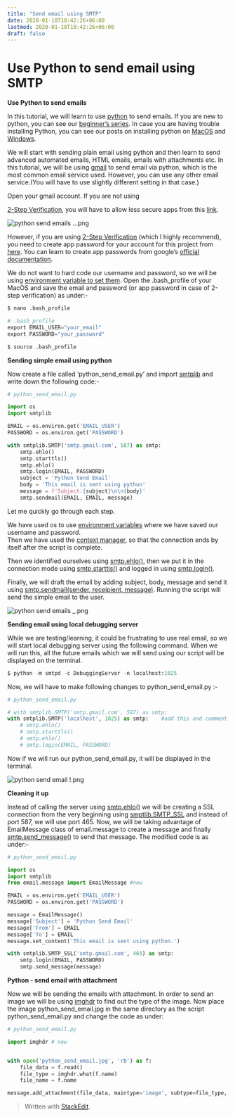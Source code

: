 ```yaml
---
title: "Send email using SMTP"
date: 2020-01-18T10:42:26+06:00
lastmod: 2020-01-18T10:42:26+06:00
draft: false
---
```


# Use Python to send email using SMTP

**Use Python to send emails**

In this tutorial, we will learn to use  [python](https://www.python.org/)  to send emails. If you are new to python, you can see our  [beginner’s series](https://saralgyaan.com/posts/chapter-1-introduction/). In case you are having trouble installing Python, you can see our posts on installing python on  [MacOS](https://saralgyaan.com/posts/how-to-install-python-3-on-macos-and-linux/)  and  [Windows](https://saralgyaan.com/posts/how-to-install-python-on-windows-pc/).

We will start with sending plain email using python and then learn to send advanced automated emails, HTML emails, emails with attachments etc. In this tutorial, we will be using  [gmail](https://mail.google.com/)  to send email via python, which is the most common email service used. However, you can use any other email service.(You will have to use slightly different setting in that case.)

Open your gmail account. If you are not using   

[2-Step Verification](https://www.google.com/landing/2step/), you will have to allow less secure apps from this  [link](https://myaccount.google.com/lesssecureapps?pli=1).

![python send emails ...png](https://saralgyaan.com/media/images/uploads/2019/08/14/d9c92c1594-python-send-emails-...png)

However, if you are using  [2-Step Verification](https://www.google.com/landing/2step/)  (which I highly recommend), you need to create app password for your account for this project from  [here](https://myaccount.google.com/u/2/apppasswords). You can learn to create app passwords from google’s  [official documentation](https://support.google.com/accounts/answer/185833).

We do not want to hard code our username and password, so we will be using  [environment variable to set them](https://saralgyaan.com/posts/set-passwords-and-secret-keys-in-environment-variables-maclinuxwindows-python-quicktip/). Open the .bash_profile of your MacOS and save the email and password (or app password in case of 2-step verification) as under:-

```py
$ nano .bash_profile
```

```py
# .bash_profile
export EMAIL_USER="your_email"
export PASSWORD="your_password"
```

```py
$ source .bash_profile
```

**Sending simple email using python**

Now create a file called ‘python_send_email.py’ and import  [smtplib](https://docs.python.org/3/library/smtplib.html)  and write down the following code:-

```py
# python_send_email.py

import os
import smtplib

EMAIL = os.environ.get('EMAIL_USER')
PASSWORD = os.environ.get('PASSWORD')

with smtplib.SMTP('smtp.gmail.com', 587) as smtp:
    smtp.ehlo()
    smtp.starttls()
    smtp.ehlo()
    smtp.login(EMAIL, PASSWORD)
    subject = 'Python Send Email'
    body = 'This email is sent using python'
    message = f'Subject:{subject}\n\n{body}'
    smtp.sendmail(EMAIL, EMAIL, message)
```

Let me quickly go through each step.

We have used os to use  [environment variables](https://docs.python.org/3/library/os.html#os.environ,)  where we have saved our username and password.  
Then we have used the  [context manager](http://book.pythontips.com/en/latest/context_managers.html), so that the connection ends by itself after the script is complete.

Then we identified ourselves using  [smtp.ehlo()](https://docs.python.org/3/library/smtplib.html#smtplib.SMTP.ehlo), then we put it in the connection mode using  [smtp.starttls()](https://docs.python.org/3/library/smtplib.html#smtplib.SMTP.starttls)  and logged in using  [smtp.login()](https://docs.python.org/3/library/smtplib.html#smtplib.SMTP.login).

Finally, we will draft the email by adding subject, body, message and send it using  [smtp.sendmail(sender, receipient, message)](https://docs.python.org/3/library/smtplib.html#smtplib.SMTP.sendmail). Running the script will send the simple email to the user.

![python send emails _.png](https://saralgyaan.com/media/images/uploads/2019/08/14/1364822ec9-python-send-emails-_.png)

**Sending email using local debugging server**

While we are testing/learning, it could be frustrating to use real email, so we will start local debugging server using the following command. When we will run this, all the future emails which we will send using our script will be displayed on the terminal.

```py
$ python -m smtpd -c DebuggingServer -n localhost:1025
```

Now, we will have to make following changes to python_send_email.py :-

```py
# python_send_email.py

# with smtplib.SMTP('smtp.gmail.com', 587) as smtp:
with smtplib.SMTP('localhost', 1025) as smtp:    #add this and comment out the rest
    # smtp.ehlo()
    # smtp.starttls()
    # smtp.ehlo()
    # smtp.login(EMAIL, PASSWORD)
```

Now if we will run our python_send_email.py, it will be displayed in the terminal.

![python send email !.png](https://saralgyaan.com/media/images/uploads/2019/08/14/42f1b44e5a-python-send-email-!.png)

**Cleaning it up**

Instead of calling the server using  [smtp.ehlo()](https://docs.python.org/3/library/smtplib.html#smtplib.SMTP.ehlo)  we will be creating a SSL connection from the very beginning using  [smptlib.SMTP_SSL](https://docs.python.org/3/library/smtplib.html#smtplib.SMTP_SSL)  and instead of port 587, we will use port 465. Now, we will be taking advantage of EmailMessage class of email.message to create a message and finally  [smtp.send_message()](https://docs.python.org/3/library/smtplib.html#smtplib.SMTP.send_message)  to send that message. The modified code is as under:-

```py
# python_send_email.py

import os
import smtplib
from email.message import EmailMessage #new

EMAIL = os.environ.get('EMAIL_USER')
PASSWORD = os.environ.get('PASSWORD')

message = EmailMessage()
message['Subject'] = 'Python Send Email'
message['From'] = EMAIL
message['To'] = EMAIL
message.set_content('This email is sent using python.')

with smtplib.SMTP_SSL('smtp.gmail.com', 465) as smtp:
    smtp.login(EMAIL, PASSWORD)
    smtp.send_message(message)
```

**Python - send email with attachment**

Now we will be sending the emails with attachment. In order to send an image we will be using  [imghdr](https://docs.python.org/3/library/imghdr.html#module-imghdr)  to find out the type of the image. Now place the image python_send_email.jpg in the same directory as the script python_send_email.py and change the code as under:

```py
# python_send_email.py

import imghdr # new


with open('python_send_email.jpg', 'rb') as f:
    file_data = f.read()
    file_type = imghdr.what(f.name)
    file_name = f.name

message.add_attachment(file_data, maintype='image', subtype=file_type, filename=file_name)
```





> Written with [StackEdit](https://saralgyaan.com/posts/use-python-to-send-email/).